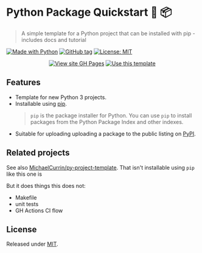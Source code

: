 # Python Package Quickstart :snake: :package:
> A simple template for a Python project that can be installed with pip - includes docs and tutorial

[![Made with Python](https://img.shields.io/badge/Made_with-Python-blue?logo=python&logoColor=white)](https://python.org)
[![GitHub tag](https://img.shields.io/github/tag/MichaelCurrin/python-package-quickstart)](https://github.com/MichaelCurrin/python-package-quickstart/tags/?include_prereleases&sort=semver)
[![License: MIT](https://img.shields.io/badge/License-MIT-blue)](#license)


<div align="center">
  
[![View site GH Pages](https://img.shields.io/badge/GH_Pages-Online_tutorial-green?style=for-the-badge)](https://michaelcurrin.github.io/python-package-quickstart/)
[![Use this template](https://img.shields.io/badge/Use_this_template-2ea44f?style=for-the-badge)](https://github.com/MichaelCurrin/python-package-quickstart/generate)

</div>


## Features

- Template for new Python 3 projects.
- Installable using [pip](https://pypi.org/project/pip/).
    > `pip` is the package installer for Python. You can use `pip` to install packages from the Python Package Index and other indexes.
- Suitable for uploading uploading a package to the public listing on [PyPI](https://pypi.org/).


## Related projects

See also [MichaelCurrin/py-project-template](https://github.com/MichaelCurrin/py-project-template). That isn't installable using `pip` like this one is

But it does things this does not:

- Makefile
- unit tests
- GH Actions CI flow


## License

Released under [MIT](/LICENSE).
